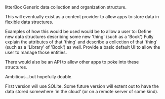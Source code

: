 litterBox
Generic data collection and organization structure.

This will eventually exist as a content provider to allow apps to store data in flexible data structures.

Examples of how this would be used would be to allow a user to: Define new data structures describing some new 'thing' (such as a 'Book') Fully explain the attributes of that 'thing' and describe a collection of that 'thing' (such as a 'Library' of 'Book') as well. Provide a basic default UI to allow the user to manage those entities.

There would also be an API to allow other apps to poke into these structures.

Ambitious...but hopefully doable.

First version will use SQLite. Some future version will extent out to have the data stored somewhere 'in the cloud' (or on a remote server of some kind).
